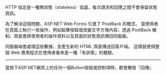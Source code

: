 HTTP 協定是一種無狀態（stateless）協議，每次請求和回應之間不會保留狀態資訊。

為了解決這個問題，ASP.NET Web Forms 引進了 PostBack 的概念。 
當使用者在頁面上執行一些操作，例如點擊按鈕或改變文字方塊內容，透過 PostBack 機制，頁面會將使用者的操作資料以及頁面的狀態資訊傳回伺服器。 

伺服器端會處理這些數據，並產生新的 HTML 頁面傳送回客戶端。 這樣就使得整個 Web 應用程式在使用者看來是一種「有狀態」的體驗。

--- 

當按下ASP.NET網頁上的任何一個Button按鈕或控制項時，都會觸發『回傳』